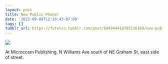 ```yaml
---
layout: post
title: New Public Phone!
date: '2022-09-09T12:10:43-07:00'
tags: []
tumblr_url: https://futelco.tumblr.com/post/694944418785116160/new-public-phone
---
```

![](https://64.media.tumblr.com/938ed6b86ba407df07ec4bd65aebe358/5ad400a98011a0e3-0f/s540x810/3736d602d870705319910f31ecd8ce8cc773f7a5.jpg)

At Microcosm Publishing, N Williams Ave south of NE Graham St, east side of street.

